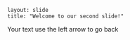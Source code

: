 ```
layout: slide
title: "Welcome to our second slide!"
```
Your text
use the left arrow to go back
